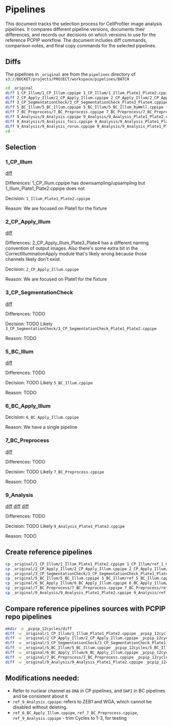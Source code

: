 # Pipelines

This document tracks the selection process for CellProfiler image analysis pipelines. It compares different pipeline versions, documents their differences, and records our decisions on which versions to use for the reference PCPIP workflow. The document includes diff commands, comparison notes, and final copy commands for the selected pipelines.

## Diffs

The pipelines in `_original` are from the `pipelines` directory of `s3://BUCKET/projects/PROJECT/workspace/pipelines/BATCH`

```bash
cd _original
diff 1_CP_Illum/1_CP_Illum.cppipe 1_CP_Illum/1_Illum_Plate1_Plate2.cppipe > 1_CP_Illum/1_CP_Illum__1_Illum_Plate1_Plate2.diff
diff 2_CP_Apply_Illum/2_CP_Apply_Illum.cppipe 2_CP_Apply_Illum/2_CP_Apply_Illum_Plate3_Plate4.cppipe > 2_CP_Apply_Illum/2_CP_Apply_Illum__2_CP_Apply_Illum_Plate3_Plate4.diff
diff 3_CP_SegmentationCheck/3_CP_SegmentationCheck_Plate3_Plate4.cppipe 3_CP_SegmentationCheck/3_CP_SegmentationCheck_Plate1_Plate2.cppipe > 3_CP_SegmentationCheck/3_CP_SegmentationCheck_Plate3_Plate4__3_CP_SegmentationCheck_Plate1_Plate2.diff
diff 5_BC_Illum/5_BC_Illum.cppipe 5_BC_Illum/5_BC_Illum_byWell.cppipe > 5_BC_Illum/5_BC_Illum__5_BC_Illum_byWell.diff
diff 7_BC_Preprocess/7_BC_Preprocess.cppipe 7_BC_Preprocess/7_BC_Preprocess_4.cppipe > 7_BC_Preprocess/7_BC_Preprocess__7_BC_Preprocess_4.diff
diff 9_Analysis/9_Analysis.cppipe 9_Analysis/9_Analysis_Plate1_Plate2.cppipe > 9_Analysis/9_Analysis__9_Analysis_Plate1_Plate2.diff
diff 9_Analysis/9_Analysis_foci.cppipe 9_Analysis/9_Analysis_Plate1_Plate2.cppipe > 9_Analysis/9_Analysis_foci__9_Analysis_Plate1_Plate2.diff
diff 9_Analysis/9_Analysis_rerun.cppipe 9_Analysis/9_Analysis_Plate1_Plate2.cppipe > 9_Analysis/9_Analysis_rerun__9_Analysis_Plate1_Plate2.diff
cd -
```

## Selection

### 1_CP_Illum

[diff](_original/1_CP_Illum/1_CP_Illum__1_Illum_Plate1_Plate2.diff)

Differences: 1_CP_Illum.cppipe has downsampling/upsampling but 1_Illum_Plate1_Plate2.cppipe does not

Decision: `1_Illum_Plate1_Plate2.cppipe`

Reason: We are focused on Plate1 for the fixture


### 2_CP_Apply_Illum

[diff](_original/2_CP_Apply_Illum/2_CP_Apply_Illum__2_CP_Apply_Illum_Plate3_Plate4.diff)

Differences: 2_CP_Apply_Illum_Plate3_Plate4 has a different naming convention of output images. Also there's some extra bit in the CorrectIlluminationApply module that's likely wrong because those channels likely don't exist.

Decision: `2_CP_Apply_Illum.cppipe`

Reason: We are focused on Plate1 for the fixture


### 3_CP_SegmentationCheck

[diff](_original/3_CP_SegmentationCheck/3_CP_SegmentationCheck_Plate1_Plate2__3_CP_SegmentationCheck_Plate3_Plate4.diff)

Differences: TODO

Decision: TODO Likely `3_CP_SegmentationCheck/3_CP_SegmentationCheck_Plate1_Plate2.cppipe`

Reason: TODO


### 5_BC_Illum

[diff](_original/5_BC_Illum/5_BC_Illum__5_BC_Illum_byWell.diff)

Differences: TODO

Decision: TODO Likely `5_BC_Illum.cppipe`

Reason: TODO


### 6_BC_Apply_Illum

Decision: `6_BC_Apply_Illum.cppipe`

Reason: We have a single pipeline


### 7_BC_Preprocess

[diff](_original/7_BC_Preprocess/7_BC_Preprocess__7_BC_Preprocess_4.diff)

Differences: TODO

Decision: TODO Likely `7_BC_Preprocess.cppipe`

Reason: TODO


### 9_Analysis

[diff](_original/9_Analysis/9_Analysis__9_Analysis_Plate1_Plate2.diff)
[diff](_original/9_Analysis/9_Analysis_foci__9_Analysis_Plate1_Plate2.diff)
[diff](_original/9_Analysis/9_Analysis_rerun__9_Analysis_Plate1_Plate2.diff)

Differences: TODO

Decision: TODO Likely `9_Analysis_Plate1_Plate2.cppipe`

Reason: TODO


## Create reference pipelines

```bash
cp _original/1_CP_Illum/1_Illum_Plate1_Plate2.cppipe 1_CP_Illum/ref_1_CP_Illum.cppipe
cp _original/2_CP_Apply_Illum/2_CP_Apply_Illum.cppipe 2_CP_Apply_Illum/ref_2_CP_Apply_Illum.cppipe
cp _original/3_CP_SegmentationCheck/3_CP_SegmentationCheck_Plate1_Plate2.cppipe 3_CP_SegmentationCheck/ref_3_CP_SegmentationCheck.cppipe
cp _original/5_BC_Illum/5_BC_Illum.cppipe 5_BC_Illum/ref_5_BC_Illum.cppipe
cp _original/6_BC_Apply_Illum/6_BC_Apply_Illum.cppipe 6_BC_Apply_Illum/ref_6_BC_Apply_Illum.cppipe
cp _original/7_BC_Preprocess/7_BC_Preprocess.cppipe 7_BC_Preprocess/ref_7_BC_Preprocess.cppipe
cp _original/9_Analysis/9_Analysis_Plate1_Plate2.cppipe 9_Analysis/ref_9_Analysis.cppipe
```

## Compare reference pipelines sources with PCPIP repo pipelines

```bash
mkdir -p _pcpip_12cycles/diff
diff -w _original/1_CP_Illum/1_Illum_Plate1_Plate2.cppipe _pcpip_12cycles/1_CP_Illum.cppipe > _pcpip_12cycles/diff/1_CP_Illum.diff
diff -w _original/2_CP_Apply_Illum/2_CP_Apply_Illum.cppipe _pcpip_12cycles/2_CP_Apply_Illum.cppipe > _pcpip_12cycles/diff/2_CP_Apply_Illum.diff
diff -w _original/3_CP_SegmentationCheck/3_CP_SegmentationCheck_Plate1_Plate2.cppipe _pcpip_12cycles/3_CP_SegmentationCheck.cppipe > _pcpip_12cycles/diff/3_CP_SegmentationCheck.diff
diff -w _original/5_BC_Illum/5_BC_Illum.cppipe _pcpip_12cycles/5_BC_Illum.cppipe > _pcpip_12cycles/diff/5_BC_Illum.diff
diff -w _original/6_BC_Apply_Illum/6_BC_Apply_Illum.cppipe _pcpip_12cycles/6_BC_Apply_Illum.cppipe > _pcpip_12cycles/diff/6_BC_Apply_Illum.diff
diff -w _original/7_BC_Preprocess/7_BC_Preprocess.cppipe _pcpip_12cycles/7_BC_Preprocess.cppipe > _pcpip_12cycles/diff/7_BC_Preprocess.diff
diff -w _original/9_Analysis/9_Analysis_Plate1_Plate2.cppipe _pcpip_12cycles/9_Analysis.cppipe > _pcpip_12cycles/diff/9_Analysis.diff
```


## Modifications needed:

-  Refer to nuclear channel as `DNA` in CP pipelines, and `DAPI` in BC pipelines and be consistent about it
- `ref_9_Analysis.cppipe`: refers to ZEB1 and WGA, which cannot be disabled without deleting.
- `ref_6_BC_Apply_Illum.cppipe`, `ref_7_BC_Preprocess.cppipe`, `ref_9_Analysis.cppipe` - trim Cycles to 1-3, for testing
